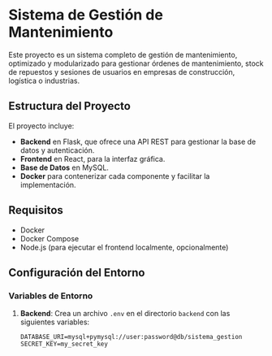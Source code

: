 # Sistema de Gestión de Mantenimiento

Este proyecto es un sistema completo de gestión de mantenimiento, optimizado y modularizado para gestionar órdenes de mantenimiento, stock de repuestos y sesiones de usuarios en empresas de construcción, logística o industrias.

## Estructura del Proyecto

El proyecto incluye:
- **Backend** en Flask, que ofrece una API REST para gestionar la base de datos y autenticación.
- **Frontend** en React, para la interfaz gráfica.
- **Base de Datos** en MySQL.
- **Docker** para contenerizar cada componente y facilitar la implementación.

## Requisitos

- Docker
- Docker Compose
- Node.js (para ejecutar el frontend localmente, opcionalmente)

## Configuración del Entorno

### Variables de Entorno

1. **Backend**: Crea un archivo `.env` en el directorio `backend` con las siguientes variables:

   ```plaintext
   DATABASE_URI=mysql+pymysql://user:password@db/sistema_gestion
   SECRET_KEY=my_secret_key
